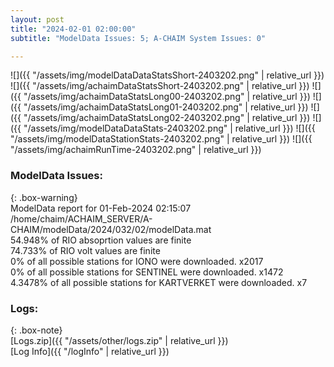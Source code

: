 ```yaml
---
layout: post
title: "2024-02-01 02:00:00"
subtitle: "ModelData Issues: 5; A-CHAIM System Issues: 0"

---
```


![]({{ "/assets/img/modelDataDataStatsShort-2403202.png" | relative_url }})
![]({{ "/assets/img/achaimDataStatsShort-2403202.png" | relative_url }})
![]({{ "/assets/img/achaimDataStatsLong00-2403202.png" | relative_url }})
![]({{ "/assets/img/achaimDataStatsLong01-2403202.png" | relative_url }})
![]({{ "/assets/img/achaimDataStatsLong02-2403202.png" | relative_url }})
![]({{ "/assets/img/modelDataDataStats-2403202.png" | relative_url }})
![]({{ "/assets/img/modelDataStationStats-2403202.png" | relative_url }})
![]({{ "/assets/img/achaimRunTime-2403202.png" | relative_url }})


### ModelData Issues:  
  
{: .box-warning}  
 ModelData report for 01-Feb-2024 02:15:07   
 /home/chaim/ACHAIM_SERVER/A-CHAIM/modelData/2024/032/02/modelData.mat   
 54.948% of RIO absoprtion values are finite   
 74.733% of RIO volt values are finite   
 0% of all possible stations for IONO were downloaded. x2017   
 0% of all possible stations for SENTINEL were downloaded. x1472   
 4.3478% of all possible stations for KARTVERKET were downloaded. x7   
  


### Logs:  
  
{: .box-note}  
[Logs.zip]({{ "/assets/other/logs.zip" | relative_url }})  
[Log Info]({{ "/logInfo" | relative_url }})  
